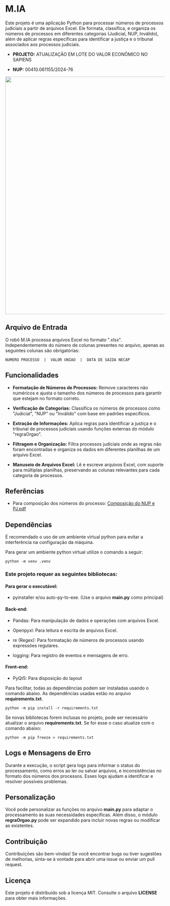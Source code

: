 # M.IA

Este projeto é uma aplicação Python para processar números de processos judiciais a partir de arquivos Excel.
Ele formata, classifica, e organiza os números de processos em diferentes categorias (Judicial, NUP, Inválido),
além de aplicar regras específicas para identificar a justiça e o tribunal associados aos processos judiciais.

- **PROJETO:** ATUALIZAÇÃO EM LOTE DO VALOR ECONÔMICO NO SAPIENS

- **NUP:** 00410.061155/2024-76

<div align='center'>
    <img src='https://github.com/user-attachments/assets/56076c15-5f74-40a6-a81a-c72725e92aca' width='750px' />
</div>

## Arquivo de Entrada

O robô M.IA processa arquivos Excel no formato ".xlsx". 
Independentemente do número de colunas presentes no arquivo, apenas as seguintes colunas são obrigatórias:

    NUMERO PROCESSO  |  VALOR UNIAO  |  DATA DE SAIDA NECAP

## Funcionalidades

- **Formatação de Números de Processos:** Remove caracteres não numéricos e ajusta o tamanho dos números de processos para garantir que estejam no formato correto.


- **Verificação de Categorias:** Classifica os números de processos como "Judicial", "NUP" ou "Inválido" com base em padrões específicos.


- **Extração de Informações:** Aplica regras para identificar a justiça e o tribunal de processos judiciais usando funções externas do módulo "regraOrgao".


- **Filtragem e Organização:** Filtra processos judiciais onde as regras não foram encontradas e organiza os dados em diferentes planilhas de um arquivo Excel.


- **Manuseio de Arquivos Excel:** Lê e escreve arquivos Excel, com suporte para múltiplas planilhas, preservando as colunas relevantes para cada categoria de processos.

## Referências

- Para composição dos números do processo: [Composição do NUP e PJ.pdf](https://github.com/user-attachments/files/16785044/Composicao.do.NUP.e.PJ.pdf)

## Dependências

É recomendado o uso de um ambiente virtual python para evitar a interferência na configuração da máquina.

Para gerar um ambiente python virtual utilize o comando a seguir:
    
    python -m venv .venv 

### Este projeto requer as seguintes bibliotecas:

#### Para gerar o executável:

- pyinstaller e/ou auto-py-to-exe. (Use o arquivo **main.py** como principal)

#### Back-end:

- Pandas: Para manipulação de dados e operações com arquivos Excel.


- Openpyxl: Para leitura e escrita de arquivos Excel.


- re (Regex): Para formatação de números de processos usando expressões regulares.


- logging: Para registro de eventos e mensagens de erro.

#### Front-end:
- PyQt5: Para disposição do layout

 Para facilitar, todas as dependências podem ser instaladas usando o comando abaixo.
 As dependências usadas estão no arquivo **requirements.txt**.

    python -m pip install -r requirements.txt

Se novas bibliotecas forem inclusas no projeto, pode ser necessário atualizar o arquivo **requirements.txt**. Se for esse o caso atualize com o comando abaixo:

    python -m pip freeze > requirements.txt

## Logs e Mensagens de Erro

Durante a execução, o script gera logs para informar o status do processamento, como erros ao ler ou salvar arquivos,
e inconsistências no formato dos números dos processos. Esses logs ajudam a identificar e resolver possíveis problemas.

## Personalização

Você pode personalizar as funções no arquivo **main.py** para adaptar o processamento às suas necessidades específicas. 
Além disso, o módulo **regraOrgao.py** pode ser expandido para incluir novas regras ou modificar as existentes.

## Contribuição

Contribuições são bem-vindas!
Se você encontrar bugs ou tiver sugestões de melhorias, sinta-se à vontade para abrir uma issue ou enviar um pull request.

## Licença

Este projeto é distribuído sob a licença MIT. Consulte o arquivo **LICENSE** para obter mais informações.
